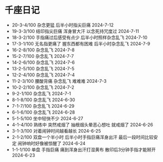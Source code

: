 # 千座日记

- 20-3-4/100 杂念更猛 后半小时指尖巨痛 2024-7-12
- 19-3-3/100 结印指尖巨痛 浑身冒大汗 以念死持咒度过 2024-7-11
- 18-3-2/100 手指痛过后感受有点少 后半小时照样杂念乱飞 2024-7-10
- 17-3-1/100 无名指更痛了 握东西都有困难 后半小时杂念乱飞 2024-7-9
- 16-2-8/100 杂念乱飞 2024-7-8
- 15-2-7/100 杂念乱飞 2024-7-7
- 14-2-6/100 杂念乱飞 2024-7-6
- 13-2-5/100 杂念乱飞 2024-7-5
- 12-2-4/100 杂念乱飞 2024-7-4
- 11-2-3/100 腰酸背痛 杂念乱飞 难难难 2024-7-3
- 10-2-2/100 杂念乱飞 2024-7-2
- 9-2-1/100 杂念乱飞 2024-7-1
- 8-1-8/100 杂念乱飞 2024-6-30
- 7-1-7/100 杂念乱飞 2024-6-29
- 6-1-6/100 杂念乱飞 2024-6-28
- 5-1-5/100 坐中轻快不少 2024-6-27
- 4-1-4/100 熟练中 突然戒烟了 抽根烟头晕恶心想吐 就戒烟了 2024-6-26
- 3-1-3/100 对着闹钟时间越看越长 2024-6-25
- 2-1-2/100 双盘一个半小时 后半小时手指巨痛浑身出汗 最后一段时间比较安定 闹钟响时好像被惊醒了 2024-6-24
- 1-1-1/100 单盘 手指巨痛 痛到浑身出汗打湿黄布 散印后3分钟手指才能掰开 2024-6-23
